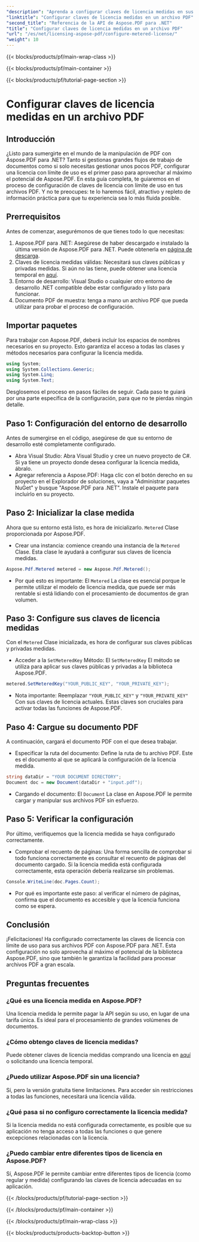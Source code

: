 ```yaml
---
"description": "Aprenda a configurar claves de licencia medidas en sus archivos PDF usando Aspose.PDF para .NET con esta guía completa paso a paso."
"linktitle": "Configurar claves de licencia medidas en un archivo PDF"
"second_title": "Referencia de la API de Aspose.PDF para .NET"
"title": "Configurar claves de licencia medidas en un archivo PDF"
"url": "/es/net/licensing-aspose-pdf/configure-metered-license/"
"weight": 10
---
```


{{< blocks/products/pf/main-wrap-class >}}

{{< blocks/products/pf/main-container >}}

{{< blocks/products/pf/tutorial-page-section >}}

# Configurar claves de licencia medidas en un archivo PDF

## Introducción

¿Listo para sumergirte en el mundo de la manipulación de PDF con Aspose.PDF para .NET? Tanto si gestionas grandes flujos de trabajo de documentos como si solo necesitas gestionar unos pocos PDF, configurar una licencia con límite de uso es el primer paso para aprovechar al máximo el potencial de Aspose.PDF. En esta guía completa, te guiaremos en el proceso de configuración de claves de licencia con límite de uso en tus archivos PDF. Y no te preocupes: te lo haremos fácil, atractivo y repleto de información práctica para que tu experiencia sea lo más fluida posible.

## Prerrequisitos

Antes de comenzar, asegurémonos de que tienes todo lo que necesitas:

1. Aspose.PDF para .NET: Asegúrese de haber descargado e instalado la última versión de Aspose.PDF para .NET. Puede obtenerla en [página de descarga](https://releases.aspose.com/pdf/net/).
2. Claves de licencia medidas válidas: Necesitará sus claves públicas y privadas medidas. Si aún no las tiene, puede obtener una licencia temporal en [aquí](https://purchase.aspose.com/temporary-license/).
3. Entorno de desarrollo: Visual Studio o cualquier otro entorno de desarrollo .NET compatible debe estar configurado y listo para funcionar.
4. Documento PDF de muestra: tenga a mano un archivo PDF que pueda utilizar para probar el proceso de configuración.

## Importar paquetes

Para trabajar con Aspose.PDF, deberá incluir los espacios de nombres necesarios en su proyecto. Esto garantiza el acceso a todas las clases y métodos necesarios para configurar la licencia medida.

```csharp
using System;
using System.Collections.Generic;
using System.Linq;
using System.Text;
```

Desglosemos el proceso en pasos fáciles de seguir. Cada paso te guiará por una parte específica de la configuración, para que no te pierdas ningún detalle.

## Paso 1: Configuración del entorno de desarrollo

Antes de sumergirse en el código, asegúrese de que su entorno de desarrollo esté completamente configurado.

- Abra Visual Studio: Abra Visual Studio y cree un nuevo proyecto de C#. Si ya tiene un proyecto donde desea configurar la licencia medida, ábralo.
- Agregar referencia a Aspose.PDF: Haga clic con el botón derecho en su proyecto en el Explorador de soluciones, vaya a "Administrar paquetes NuGet" y busque "Aspose.PDF para .NET". Instale el paquete para incluirlo en su proyecto.

## Paso 2: Inicializar la clase medida

Ahora que su entorno está listo, es hora de inicializarlo. `Metered` Clase proporcionada por Aspose.PDF.

- Crear una instancia: comience creando una instancia de la `Metered` Clase. Esta clase le ayudará a configurar sus claves de licencia medidas.

```csharp
Aspose.Pdf.Metered metered = new Aspose.Pdf.Metered();
```

- Por qué esto es importante: El `Metered` La clase es esencial porque le permite utilizar el modelo de licencia medida, que puede ser más rentable si está lidiando con el procesamiento de documentos de gran volumen.

## Paso 3: Configure sus claves de licencia medidas

Con el `Metered` Clase inicializada, es hora de configurar sus claves públicas y privadas medidas.

- Acceder a la `SetMeteredKey` Método: El `SetMeteredKey` El método se utiliza para aplicar sus claves públicas y privadas a la biblioteca Aspose.PDF.

```csharp
metered.SetMeteredKey("YOUR_PUBLIC_KEY", "YOUR_PRIVATE_KEY");
```

- Nota importante: Reemplazar `"YOUR_PUBLIC_KEY"` y `"YOUR_PRIVATE_KEY"` Con sus claves de licencia actuales. Estas claves son cruciales para activar todas las funciones de Aspose.PDF.

## Paso 4: Cargue su documento PDF

A continuación, cargará el documento PDF con el que desea trabajar.

- Especificar la ruta del documento: Define la ruta de tu archivo PDF. Este es el documento al que se aplicará la configuración de la licencia medida.

```csharp
string dataDir = "YOUR DOCUMENT DIRECTORY";
Document doc = new Document(dataDir + "input.pdf");
```

- Cargando el documento: El `Document` La clase en Aspose.PDF le permite cargar y manipular sus archivos PDF sin esfuerzo.

## Paso 5: Verificar la configuración

Por último, verifiquemos que la licencia medida se haya configurado correctamente.

- Comprobar el recuento de páginas: Una forma sencilla de comprobar si todo funciona correctamente es consultar el recuento de páginas del documento cargado. Si la licencia medida está configurada correctamente, esta operación debería realizarse sin problemas.

```csharp
Console.WriteLine(doc.Pages.Count);
```

- Por qué es importante este paso: al verificar el número de páginas, confirma que el documento es accesible y que la licencia funciona como se espera.

## Conclusión

¡Felicitaciones! Ha configurado correctamente las claves de licencia con límite de uso para sus archivos PDF con Aspose.PDF para .NET. Esta configuración no solo aprovecha al máximo el potencial de la biblioteca Aspose.PDF, sino que también le garantiza la facilidad para procesar archivos PDF a gran escala.

## Preguntas frecuentes

### ¿Qué es una licencia medida en Aspose.PDF?  
Una licencia medida le permite pagar la API según su uso, en lugar de una tarifa única. Es ideal para el procesamiento de grandes volúmenes de documentos.

### ¿Cómo obtengo claves de licencia medidas?  
Puede obtener claves de licencia medidas comprando una licencia en [aquí](https://purchase.aspose.com/buy) o solicitando una licencia temporal.

### ¿Puedo utilizar Aspose.PDF sin una licencia?  
Sí, pero la versión gratuita tiene limitaciones. Para acceder sin restricciones a todas las funciones, necesitará una licencia válida.

### ¿Qué pasa si no configuro correctamente la licencia medida?  
Si la licencia medida no está configurada correctamente, es posible que su aplicación no tenga acceso a todas las funciones o que genere excepciones relacionadas con la licencia.

### ¿Puedo cambiar entre diferentes tipos de licencia en Aspose.PDF?  
Sí, Aspose.PDF le permite cambiar entre diferentes tipos de licencia (como regular y medida) configurando las claves de licencia adecuadas en su aplicación.


{{< /blocks/products/pf/tutorial-page-section >}}

{{< /blocks/products/pf/main-container >}}

{{< /blocks/products/pf/main-wrap-class >}}

{{< blocks/products/products-backtop-button >}}